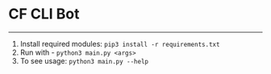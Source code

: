 # CF CLI Bot
-----------------------
1. Install required modules: `pip3 install -r requirements.txt`
2. Run with - `python3 main.py <args>`
3. To see usage: `python3 main.py --help`
